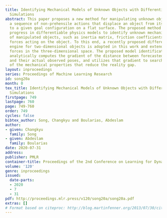 ```yaml
---
title: Identifying Mechanical Models of Unknown Objects with Differentiable Physics
  Simulations
abstract: This paper proposes a new method for manipulating unknown objects through
  a sequence of non-prehensile actions that displace an object from its initial configuration
  to a given goal configuration on a flat surface. The proposed method leverages recent
  progress in differentiable physics models to identify unknown mechanical properties
  of manipulated objects, such as inertia matrix, friction coefficients and external
  forces acting on the object. To this end, a recently proposed differentiable physics
  engine for two-dimensional objects is adopted in this work and extended to deal
  forces in the three-dimensional space. The proposed model identification technique
  analytically computes the gradient of the distance between forecasted poses of objects
  and their actual observed poses, and utilizes that gradient to search for values
  of the mechanical properties that reduce the reality gap.
layout: inproceedings
series: Proceedings of Machine Learning Research
id: song20a
month: 0
tex_title: Identifying Mechanical Models of Unknown Objects with Differentiable Physics
  Simulations
firstpage: 749
lastpage: 760
page: 749-760
order: 749
cycles: false
bibtex_author: Song, Changkyu and Boularias, Abdeslam
author:
- given: Changkyu
  family: Song
- given: Abdeslam
  family: Boularias
date: 2020-07-31
address: 
publisher: PMLR
container-title: Proceedings of the 2nd Conference on Learning for Dynamics and Control
volume: '120'
genre: inproceedings
issued:
  date-parts:
  - 2020
  - 7
  - 31
pdf: http://proceedings.mlr.press/v120/song20a/song20a.pdf
extras: []
# Format based on citeproc: http://blog.martinfenner.org/2013/07/30/citeproc-yaml-for-bibliographies/
---
```


